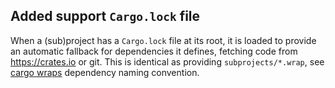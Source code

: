 ## Added support `Cargo.lock` file

When a (sub)project has a `Cargo.lock` file at its root, it is loaded to provide
an automatic fallback for dependencies it defines, fetching code from
https://crates.io or git. This is identical as providing `subprojects/*.wrap`,
see [cargo wraps](Wrap-dependency-system-manual.md#cargo-wraps) dependency naming convention.
